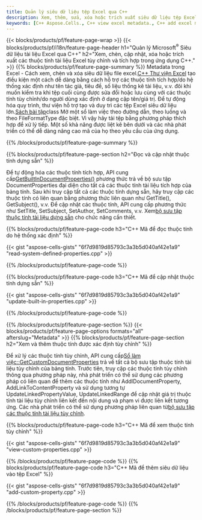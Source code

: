 ```yaml
---
title: Quản lý siêu dữ liệu tệp Excel qua C++
description: Xem, thêm, sửa, xóa hoặc trích xuất siêu dữ liệu tệp Excel bằng thư viện C++
keywords: [C++ Aspose.Cells., C++ view excel metadata., C++ add excel metadata., C++ insert excel metadata., C++ edit excel metadata., C++ remove excel metadata., C++ extract excel metadata., C++ modify excel metadata]
---
```

{{< blocks/products/pf/feature-page-wrap >}}
{{< blocks/products/pf/i18n/feature-page-header h1="Quản lý Microsoft<sup>&reg;</sup> Siêu dữ liệu tài liệu Excel qua C++" h2="Xem, chèn, cập nhật, xóa hoặc trích xuất các thuộc tính tài liệu Excel tùy chỉnh và tích hợp trong ứng dụng C++." >}}
{{% blocks/products/pf/feature-page-summary %}}
 Metadata trong Excel - Cách xem, chèn và xóa siêu dữ liệu file excel.[C++ Thư viện Excel](/cells/vi/cpp/) tạo điều kiện một cách dễ dàng bằng cách hỗ trợ các thuộc tính tích hợp/do hệ thống xác định như tên tác giả, tiêu đề, số liệu thống kê tài liệu, v.v. đôi khi muốn kiểm tra khi tệp cuối cùng được sửa đổi hoặc lưu cùng với các thuộc tính tùy chỉnh/do người dùng xác định ở dạng cặp tên/giá trị. Để tự động hóa quy trình, thư viện hỗ trợ tạo và duy trì các tệp Excel siêu dữ liệu lớn.[Sách bài tập](https://reference.aspose.com/cells/cpp/aspose.cells/workbook/)class Mở một sổ làm việc theo đường dẫn, theo luồng và theo FileFormatType đặc biệt. Vì vậy hãy tải tệp bằng phương pháp thích hợp để xử lý tiếp. Một số khả năng được liệt kê bên dưới và các nhà phát triển có thể dễ dàng nâng cao mã của họ theo yêu cầu của ứng dụng.
 
{{% /blocks/products/pf/feature-page-summary %}}

{{% blocks/products/pf/feature-page-section h2="Đọc và cập nhật thuộc tính dựng sẵn" %}}

 Để tự động hóa các thuộc tính tích hợp, API cung cấp[GetBuiltInDocumentProperties()](https://reference.aspose.com/cells/cpp/aspose.cells/workbook/getbuiltindocumentproperties/) phương thức trả về bộ sưu tập DocumentProperties đại diện cho tất cả các thuộc tính tài liệu tích hợp của bảng tính. Sau khi truy cập tất cả các thuộc tính dựng sẵn, hãy truy cập các thuộc tính có liên quan bằng phương thức liên quan như GetTitle(), GetSubject(), v.v. Để cập nhật các thuộc tính, API cung cấp phương thức như SetTitle, SetSubject, SetAuthor, SetComments, v.v. Xem[bộ sưu tập thuộc tính tài liệu dựng sẵn](https://reference.aspose.com/cells/cpp/aspose.cells.properties/builtindocumentpropertycollection/) cho chức năng cần thiết.

{{% blocks/products/pf/feature-page-code h3="C++ Mã để đọc thuộc tính do hệ thống xác định" %}}

{{< gist "aspose-cells-gists" "6f7d9819d85793c3a3b5d040af42e1a9" "read-system-defined-properties.cpp" >}}

{{% /blocks/products/pf/feature-page-code %}}

{{% blocks/products/pf/feature-page-code h3="C++ Mã để cập nhật thuộc tính dựng sẵn" %}}

{{< gist "aspose-cells-gists" "6f7d9819d85793c3a3b5d040af42e1a9" "update-built-in-properties.cpp" >}}

{{% /blocks/products/pf/feature-page-code %}}


{{% /blocks/products/pf/feature-page-section %}}
{{< blocks/products/pf/feature-page-options formats="all" afterslug="Metadata" >}}
{{% blocks/products/pf/feature-page-section h2="Xem và thêm thuộc tính được xác định tùy chỉnh" %}}

Để xử lý các thuộc tính tùy chỉnh, API cung cấp[Sổ làm việc::GetCustomDocumentProperties](https://reference.aspose.com/cells/cpp/aspose.cells/workbook/getcustomdocumentproperties/) trả về tất cả bộ sưu tập thuộc tính tài liệu tùy chỉnh của bảng tính. Trước tiên, truy cập các thuộc tính tùy chỉnh thông qua phương pháp này, nhà phát triển có thể sử dụng các phương pháp có liên quan để thêm các thuộc tính như AddIDocumentProperty, AddLinkToContentProperty và sử dụng tương tự UpdateLinkedPropertyValue, UpdateLinkedRange để cập nhật giá trị thuộc tính tài liệu tùy chỉnh liên kết đến nội dung và phạm vi được liên kết tương ứng. Các nhà phát triển có thể sử dụng phương pháp liên quan từ[bộ sưu tập các thuộc tính tài liệu tùy chỉnh](https://reference.aspose.com/cells/cpp/aspose.cells.properties/customdocumentpropertycollection/).

{{% blocks/products/pf/feature-page-code h3="C++ Mã để xem thuộc tính tùy chỉnh" %}}

{{< gist "aspose-cells-gists" "6f7d9819d85793c3a3b5d040af42e1a9" "view-custom-properties.cpp" >}}

{{% /blocks/products/pf/feature-page-code %}}
{{% blocks/products/pf/feature-page-code h3="C++ Mã để thêm siêu dữ liệu vào tệp Excel" %}}

{{< gist "aspose-cells-gists" "6f7d9819d85793c3a3b5d040af42e1a9" "add-custom-property.cpp" >}}

{{% /blocks/products/pf/feature-page-code %}}
{{% /blocks/products/pf/feature-page-section %}}
